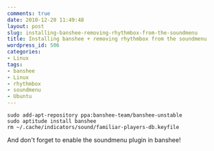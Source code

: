 ```yaml
---
comments: true
date: 2010-12-20 11:49:48
layout: post
slug: installing-banshee-removing-rhythmbox-from-the-soundmenu
title: Installing banshee + removing rhythmbox from the soundmenu
wordpress_id: 506
categories:
- Linux
tags:
- banshee
- Linux
- rhythmbox
- soundmenu
- Ubuntu
---
```


```
sudo add-apt-repository ppa:banshee-team/banshee-unstable
sudo aptitude install banshee
rm ~/.cache/indicators/sound/familiar-players-db.keyfile
```

And don't forget to enable the soundmenu plugin in banshee!
